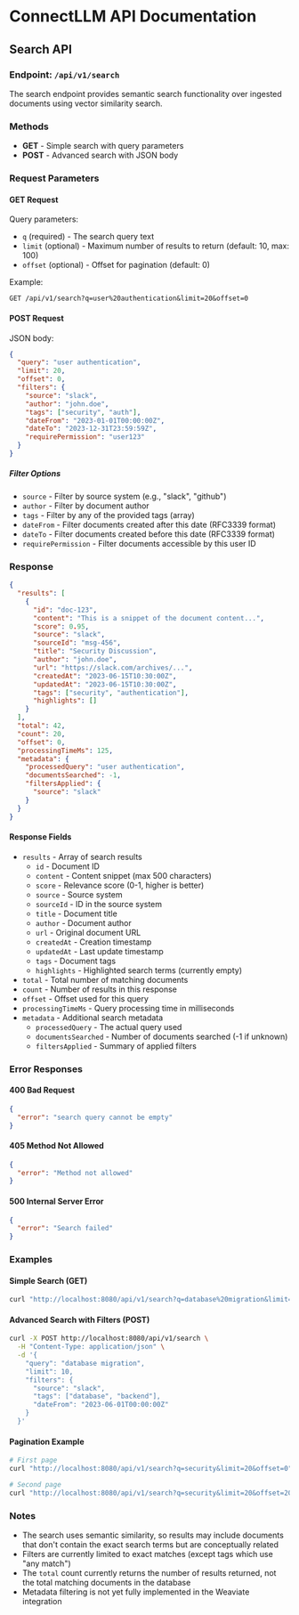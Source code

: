 # ConnectLLM API Documentation

## Search API

### Endpoint: `/api/v1/search`

The search endpoint provides semantic search functionality over ingested documents using vector similarity search.

### Methods

- **GET** - Simple search with query parameters
- **POST** - Advanced search with JSON body

### Request Parameters

#### GET Request

Query parameters:

- `q` (required) - The search query text
- `limit` (optional) - Maximum number of results to return (default: 10, max: 100)
- `offset` (optional) - Offset for pagination (default: 0)

Example:

```http
GET /api/v1/search?q=user%20authentication&limit=20&offset=0
```

#### POST Request

JSON body:

```json
{
  "query": "user authentication",
  "limit": 20,
  "offset": 0,
  "filters": {
    "source": "slack",
    "author": "john.doe",
    "tags": ["security", "auth"],
    "dateFrom": "2023-01-01T00:00:00Z",
    "dateTo": "2023-12-31T23:59:59Z",
    "requirePermission": "user123"
  }
}
```

##### Filter Options

- `source` - Filter by source system (e.g., "slack", "github")
- `author` - Filter by document author
- `tags` - Filter by any of the provided tags (array)
- `dateFrom` - Filter documents created after this date (RFC3339 format)
- `dateTo` - Filter documents created before this date (RFC3339 format)
- `requirePermission` - Filter documents accessible by this user ID

### Response

```json
{
  "results": [
    {
      "id": "doc-123",
      "content": "This is a snippet of the document content...",
      "score": 0.95,
      "source": "slack",
      "sourceId": "msg-456",
      "title": "Security Discussion",
      "author": "john.doe",
      "url": "https://slack.com/archives/...",
      "createdAt": "2023-06-15T10:30:00Z",
      "updatedAt": "2023-06-15T10:30:00Z",
      "tags": ["security", "authentication"],
      "highlights": []
    }
  ],
  "total": 42,
  "count": 20,
  "offset": 0,
  "processingTimeMs": 125,
  "metadata": {
    "processedQuery": "user authentication",
    "documentsSearched": -1,
    "filtersApplied": {
      "source": "slack"
    }
  }
}
```

#### Response Fields

- `results` - Array of search results
  - `id` - Document ID
  - `content` - Content snippet (max 500 characters)
  - `score` - Relevance score (0-1, higher is better)
  - `source` - Source system
  - `sourceId` - ID in the source system
  - `title` - Document title
  - `author` - Document author
  - `url` - Original document URL
  - `createdAt` - Creation timestamp
  - `updatedAt` - Last update timestamp
  - `tags` - Document tags
  - `highlights` - Highlighted search terms (currently empty)
- `total` - Total number of matching documents
- `count` - Number of results in this response
- `offset` - Offset used for this query
- `processingTimeMs` - Query processing time in milliseconds
- `metadata` - Additional search metadata
  - `processedQuery` - The actual query used
  - `documentsSearched` - Number of documents searched (-1 if unknown)
  - `filtersApplied` - Summary of applied filters

### Error Responses

#### 400 Bad Request

```json
{
  "error": "search query cannot be empty"
}
```

#### 405 Method Not Allowed

```json
{
  "error": "Method not allowed"
}
```

#### 500 Internal Server Error

```json
{
  "error": "Search failed"
}
```

### Examples

#### Simple Search (GET)

```bash
curl "http://localhost:8080/api/v1/search?q=database%20migration&limit=5"
```

#### Advanced Search with Filters (POST)

```bash
curl -X POST http://localhost:8080/api/v1/search \
  -H "Content-Type: application/json" \
  -d '{
    "query": "database migration",
    "limit": 10,
    "filters": {
      "source": "slack",
      "tags": ["database", "backend"],
      "dateFrom": "2023-06-01T00:00:00Z"
    }
  }'
```

#### Pagination Example

```bash
# First page
curl "http://localhost:8080/api/v1/search?q=security&limit=20&offset=0"

# Second page
curl "http://localhost:8080/api/v1/search?q=security&limit=20&offset=20"
```

### Notes

- The search uses semantic similarity, so results may include documents that don't contain the exact search terms but are conceptually related
- Filters are currently limited to exact matches (except tags which use "any match")
- The `total` count currently returns the number of results returned, not the total matching documents in the database
- Metadata filtering is not yet fully implemented in the Weaviate integration
